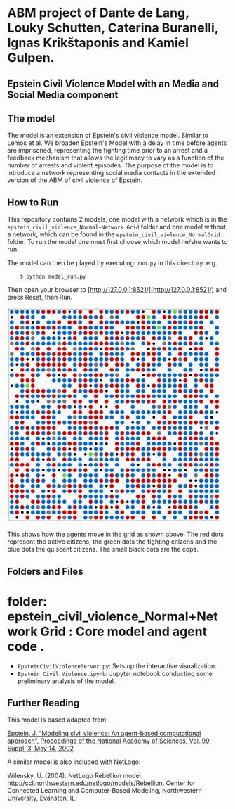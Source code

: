 # ABM project of Dante de Lang, Louky Schutten, Caterina Buranelli, Ignas Krikštaponis and Kamiel Gulpen. 

## Epstein Civil Violence Model with an Media and Social Media component

## The model

The model is an extension of Epstein's civil violence model. Similar to Lemos et al. We broaden Epstein's Model with a delay in time before agents are imprisoned, representing the fighting time prior to an arrest and a feedback mechanism that allows the legitimacy to vary as a function of the number of arrests and violent episodes.
The purpose of the model is to introduce a network representing social media contacts in the extended version of the ABM of civil violence of Epstein. 

## How to Run

This repository contains 2 models, one model with a network which is in the ``epstein_civil_violence_Normal+Network Grid`` folder and one model without a network, which can be found in the ``epstein_civil_violence_NormalGrid`` folder. To run the model one must first choose which model he/she wants to run. 

The model can then be played by executing: ``run.py`` in this directory. e.g.

```
    $ python model_run.py
``` 

Then open your browser to [http://127.0.0.1:8521/](http://127.0.0.1:8521/) and press Reset, then Run. 


![Model](Model.png)

This shows how the agents move in the grid as shown above. The red dots represent the active citizens, the green dots the fighting citizens and the blue dots the quiscent citizens. The small black dots are the cops.

## Folders and Files


# folder: epstein_civil_violence_Normal+Network Grid : Core model and agent code .


* ``EpsteinCivilViolenceServer.py``: Sets up the interactive visualization.
* ``Epstein Civil Violence.ipynb``: Jupyter notebook conducting some preliminary analysis of the model.

## Further Reading

This model is based adapted from:

[Epstein, J. “Modeling civil violence: An agent-based computational approach”, Proceedings of the National Academy of Sciences, Vol. 99, Suppl. 3, May 14, 2002](http://www.pnas.org/content/99/suppl.3/7243.short)

A similar model is also included with NetLogo:

Wilensky, U. (2004). NetLogo Rebellion model. http://ccl.northwestern.edu/netlogo/models/Rebellion. Center for Connected Learning and Computer-Based Modeling, Northwestern University, Evanston, IL.
